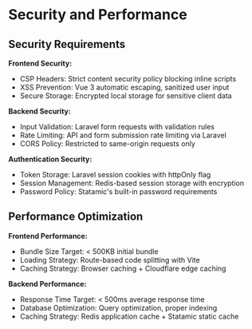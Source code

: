 # Security and Performance

## Security Requirements

**Frontend Security:**
- CSP Headers: Strict content security policy blocking inline scripts
- XSS Prevention: Vue 3 automatic escaping, sanitized user input
- Secure Storage: Encrypted local storage for sensitive client data

**Backend Security:**
- Input Validation: Laravel form requests with validation rules
- Rate Limiting: API and form submission rate limiting via Laravel
- CORS Policy: Restricted to same-origin requests only

**Authentication Security:**
- Token Storage: Laravel session cookies with httpOnly flag
- Session Management: Redis-based session storage with encryption
- Password Policy: Statamic's built-in password requirements

## Performance Optimization

**Frontend Performance:**
- Bundle Size Target: < 500KB initial bundle
- Loading Strategy: Route-based code splitting with Vite
- Caching Strategy: Browser caching + Cloudflare edge caching

**Backend Performance:**
- Response Time Target: < 500ms average response time
- Database Optimization: Query optimization, proper indexing
- Caching Strategy: Redis application cache + Statamic static cache